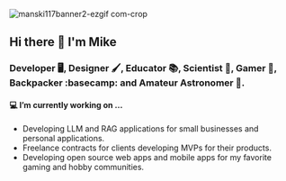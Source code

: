![manski117banner2-ezgif com-crop](https://github.com/user-attachments/assets/1a455f44-d5d7-4277-866b-32f36b293a6b)

## Hi there 👋 I'm Mike
### Developer 🖥️, Designer 🖌️, Educator 📚, Scientist 🔬, Gamer 🎲, Backpacker :basecamp: and Amateur Astronomer 🔭.

#### 💻 I’m currently working on ...
- Developing LLM and RAG applications for small businesses and personal applications.
- Freelance contracts for clients developing MVPs for their products.
- Developing open source web apps and mobile apps for my favorite gaming and hobby communities.


<!--
**manski117/manski117** is a ✨ _special_ ✨ repository because its `README.md` (this file) appears on your GitHub profile.

Here are some ideas to get you started:

- 💻 I’m currently working on ...
- 🌱 I’m currently learning ...
- 👯 I’m looking to collaborate on ...
- 🤔 I’m looking for help with ...
- 💬 Ask me about ...
- 📫 How to reach me: ...
- 😄 Pronouns: ...
- ⚡ Fun fact: ...
-->
